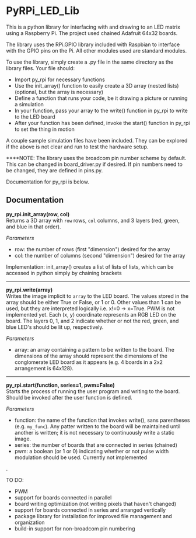 # PyRPi_LED_Lib

This is a python library for interfacing with and drawing to an LED matrix using a Raspberry Pi. The project used chained Adafruit 64x32 boards.

The library uses the RPi.GPIO library included with Raspbian to interface with the GPIO pins on the Pi. All other modules used are standard modules.

To use the library, simply create a .py file in the same directory as the library files. Your file should:
  - Import py_rpi for necessary functions
  - Use the init_array() function to easily create a 3D array (nested lists) (optional, but the array is necessary)
  - Define a function that runs your code, be it drawing a picture or running a simulation
  - In your function, pass your array to the write() function in py_rpi to write to the LED board
  - After your function has been defined, invoke the start() function in py_rpi to set the thing in motion

A couple sample simulation files have been included. They can be explored if the above is not clear and run to test the hardware setup.

****NOTE: The library uses the broadcom pin number scheme by default. This can be changed in board_driver.py if desired. If pin numbers need to be changed, they are defined in pins.py.
  
Documentation for py_rpi is below.
  
## Documentation

  
__py_rpi.init_array(row, col)__  
Returns a 3D array with `row` rows, `col` columns, and 3 layers (red, green, and blue in that order).
  
_Parameters_
- row: the number of rows (first "dimension") desired for the array
- col: the number of columns (second "dimension") desired for the array
  
Implementation: init_array() creates a list of lists of lists, which can be accessed in python simply by chaining brackets  
___  
  
__py_rpi.write(array)__  
Writes the image implicit to `array` to the LED board.
The values stored in the array should be either True or False, or 1 or 0. Other values than 1 can be used, but they are interpreted logically i.e. x!=0 -> x=True. PWM is not implemented yet.
Each (x, y) coordinate represents an RGB LED on the board.
The layers 0, 1, and 2 indicate whether or not the red, green, and blue LED's should be lit up, respectively.

_Parameters_
- array: an array containing a pattern to be written to the board. The dimensions of the array should represent the dimensions of the conglomerate LED board as it appears (e.g. 4 boards in a 2x2 arrangement is 64x128).  
  
___

__py_rpi.start(function, series=1, pwm=False)__  
Starts the process of running the user program and writing to the board. Should be invoked after the user function is defined.

_Parameters_
- function: the name of the function that invokes write(), sans parentheses (e.g. `my_func`). Any patter written to the board will be maintained until another is written; it is not necessary to continuously write a static image.
- series: the number of boards that are connected in series (chained)
- pwm: a boolean (or 1 or 0) indicating whether or not pulse width modulation should be used. Currently not implemented 

.

TO DO:
- PWM
- support for boards connected in parallel
- board writing optimization (not writing pixels that haven't changed)
- support for boards connected in series and arranged vertically
- package library for installation for improved file management and organization
- build-in support for non-broadcom pin numbering

